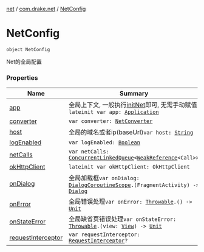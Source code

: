 [net](../../index.md) / [com.drake.net](../index.md) / [NetConfig](./index.md)

# NetConfig

`object NetConfig`

Net的全局配置

### Properties

| Name | Summary |
|---|---|
| [app](app.md) | 全局上下文, 一般执行[initNet](../init-net.md)即可, 无需手动赋值`lateinit var app: `[`Application`](https://developer.android.com/reference/android/app/Application.html) |
| [converter](converter.md) | `var converter: `[`NetConverter`](../../com.drake.net.convert/-net-converter/index.md) |
| [host](host.md) | 全局的域名或者ip(baseUrl)`var host: `[`String`](https://kotlinlang.org/api/latest/jvm/stdlib/kotlin/-string/index.html) |
| [logEnabled](log-enabled.md) | `var logEnabled: `[`Boolean`](https://kotlinlang.org/api/latest/jvm/stdlib/kotlin/-boolean/index.html) |
| [netCalls](net-calls.md) | `var netCalls: `[`ConcurrentLinkedQueue`](https://docs.oracle.com/javase/6/docs/api/java/util/concurrent/ConcurrentLinkedQueue.html)`<`[`WeakReference`](https://docs.oracle.com/javase/6/docs/api/java/lang/ref/WeakReference.html)`<Call>>` |
| [okHttpClient](ok-http-client.md) | `lateinit var okHttpClient: OkHttpClient` |
| [onDialog](on-dialog.md) | 全局加载框`var onDialog: `[`DialogCoroutineScope`](../../com.drake.net.scope/-dialog-coroutine-scope/index.md)`.(FragmentActivity) -> `[`Dialog`](https://developer.android.com/reference/android/app/Dialog.html) |
| [onError](on-error.md) | 全局错误处理`var onError: `[`Throwable`](https://kotlinlang.org/api/latest/jvm/stdlib/kotlin/-throwable/index.html)`.() -> `[`Unit`](https://kotlinlang.org/api/latest/jvm/stdlib/kotlin/-unit/index.html) |
| [onStateError](on-state-error.md) | 全局缺省页错误处理`var onStateError: `[`Throwable`](https://kotlinlang.org/api/latest/jvm/stdlib/kotlin/-throwable/index.html)`.(view: `[`View`](https://developer.android.com/reference/android/view/View.html)`) -> `[`Unit`](https://kotlinlang.org/api/latest/jvm/stdlib/kotlin/-unit/index.html) |
| [requestInterceptor](request-interceptor.md) | `var requestInterceptor: `[`RequestInterceptor`](../../com.drake.net.interceptor/-request-interceptor/index.md)`?` |
